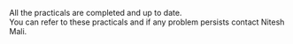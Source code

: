 All the practicals are completed and up to date.<br>
You can refer to these practicals and if any problem persists contact Nitesh Mali.
